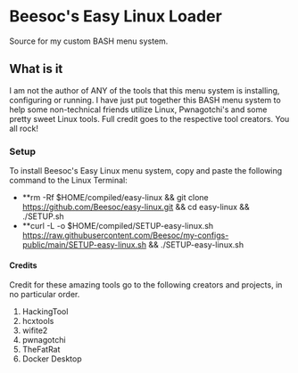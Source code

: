 # Beesoc's Easy Linux Loader
Source for my custom BASH menu system.  

## What is it
I am not the author of ANY of the tools that this menu system is installing, configuring or running. I have just put together this BASH menu system to help some non-technical friends utilize Linux, Pwnagotchi's and some pretty sweet Linux tools.  Full credit goes to the respective tool creators.  You all rock!

### Setup
To install Beesoc's Easy Linux menu system, copy and paste the following command to the Linux Terminal: 
* **rm -Rf $HOME/compiled/easy-linux && git clone https://github.com/Beesoc/easy-linux.git && cd easy-linux && ./SETUP.sh 
* **curl -L -o $HOME/compiled/SETUP-easy-linux.sh https://raw.githubusercontent.com/Beesoc/my-configs-public/main/SETUP-easy-linux.sh && ./SETUP-easy-linux.sh

#### Credits
Credit for these amazing tools go to the following creators and projects, in no particular order.
1. HackingTool
2. hcxtools
3. wifite2
4. pwnagotchi
5. TheFatRat
6. Docker Desktop

